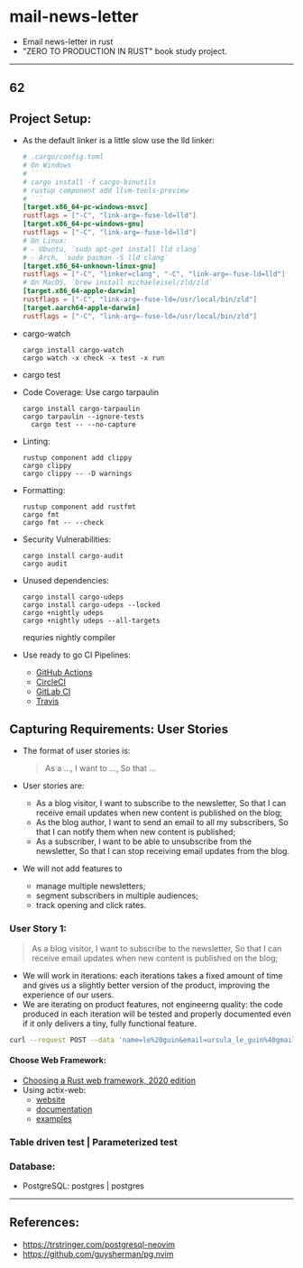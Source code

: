 # mail-news-letter

- Email news-letter in rust
- "ZERO TO PRODUCTION IN RUST" book study project.

---
## 62

## Project Setup:

- As the default linker is a little slow use the lld linker:
  ````toml
  # .cargo/config.toml
  # On Windows
  # ```
  # cargo install -f cargo-binutils
  # rustup component add llvm-tools-preview
  # ```
  [target.x86_64-pc-windows-msvc]
  rustflags = ["-C", "link-arg=-fuse-ld=lld"]
  [target.x86_64-pc-windows-gnu]
  rustflags = ["-C", "link-arg=-fuse-ld=lld"]
  # On Linux:
  # - Ubuntu, `sudo apt-get install lld clang`
  # - Arch, `sudo pacman -S lld clang`
  [target.x86_64-unknown-linux-gnu]
  rustflags = ["-C", "linker=clang", "-C", "link-arg=-fuse-ld=lld"]
  # On MacOS, `brew install michaeleisel/zld/zld`
  [target.x86_64-apple-darwin]
  rustflags = ["-C", "link-arg=-fuse-ld=/usr/local/bin/zld"]
  [target.aarch64-apple-darwin]
  rustflags = ["-C", "link-arg=-fuse-ld=/usr/local/bin/zld"]
  ````
- cargo-watch

  ```console
  cargo install cargo-watch
  cargo watch -x check -x test -x run
  ```

- cargo test
- Code Coverage:
  Use cargo tarpaulin

  ```console
  cargo install cargo-tarpaulin
  cargo tarpaulin --ignore-tests
	cargo test -- --no-capture
  ```

- Linting:

  ```console
  rustup component add clippy
  cargo clippy
  cargo clippy -- -D warnings
  ```

- Formatting:

  ```console
  rustup component add rustfmt
  cargo fmt
  cargo fmt -- --check
  ```

- Security Vulnerabilities:

  ```console
  cargo install cargo-audit
  cargo audit
  ```
- Unused dependencies: 
	```console
	cargo install cargo-udeps
	cargo install cargo-udeps --locked
	cargo +nightly udeps
	cargo +nightly udeps --all-targets
	```
	requries nightly compiler 


- Use ready to go CI Pipelines:
  - [GitHub Actions](https://gist.github.com/LukeMathWalker/5ae1107432ce283310c3e601fac915f3)
  - [CircleCI](https://gist.github.com/LukeMathWalker/6153b07c4528ca1db416f24b09038fca)
  - [GitLab CI](https://gist.github.com/LukeMathWalker/d98fa8d0fc5394b347adf734ef0e85ec)
  - [Travis](https://gist.github.com/LukeMathWalker/41c57a57a61c75cc8a9d137a8d41ec10)

## Capturing Requirements: User Stories

- The format of user stories is:
  > As a ...,
  > I want to ...,
  > So that ...
- User stories are:

  - As a blog visitor,
    I want to subscribe to the newsletter,
    So that I can receive email updates when new content is published on the blog;
  - As the blog author,
    I want to send an email to all my subscribers,
    So that I can notify them when new content is published;
  - As a subscriber,
    I want to be able to unsubscribe from the newsletter,
    So that I can stop receiving email updates from the blog.

- We will not add features to
  - manage multiple newsletters;
  - segment subscribers in multiple audiences;
  - track opening and click rates.

### User Story 1:

> As a blog visitor,
> I want to subscribe to the newsletter,
> So that I can receive email updates when new content is published on the blog;

- We will work in iterations: each iterations takes a fixed amount of time and gives us a slightly better version of the product, improving the experience of our users.
- We are iterating on product features, not engineerng quality: the code produced in each iteration will be tested and properly documented even if it only delivers a tiny, fully functional feature.

```bash
curl --request POST --data 'name=le%20guin&email=ursula_le_guin%40gmail.com' 127.0.0.1:8000/subscriptions --verbose
```

#### Choose Web Framework:

- [Choosing a Rust web framework, 2020 edition](https://www.lpalmieri.com/posts/2020-07-04-choosing-a-rust-web-framework-2020-edition/)
- Using actix-web:
  - [website](https://actix.rs/)
  - [documentation](https://docs.rs/actix-web/4.0.1/actix_web/index.html)
  - [examples](https://github.com/actix/examples)

### Table driven test | Parameterized test

### Database: 
* PostgreSQL: postgres | postgres

---

## References:

- https://trstringer.com/postgresql-neovim
- https://github.com/guysherman/pg.nvim
